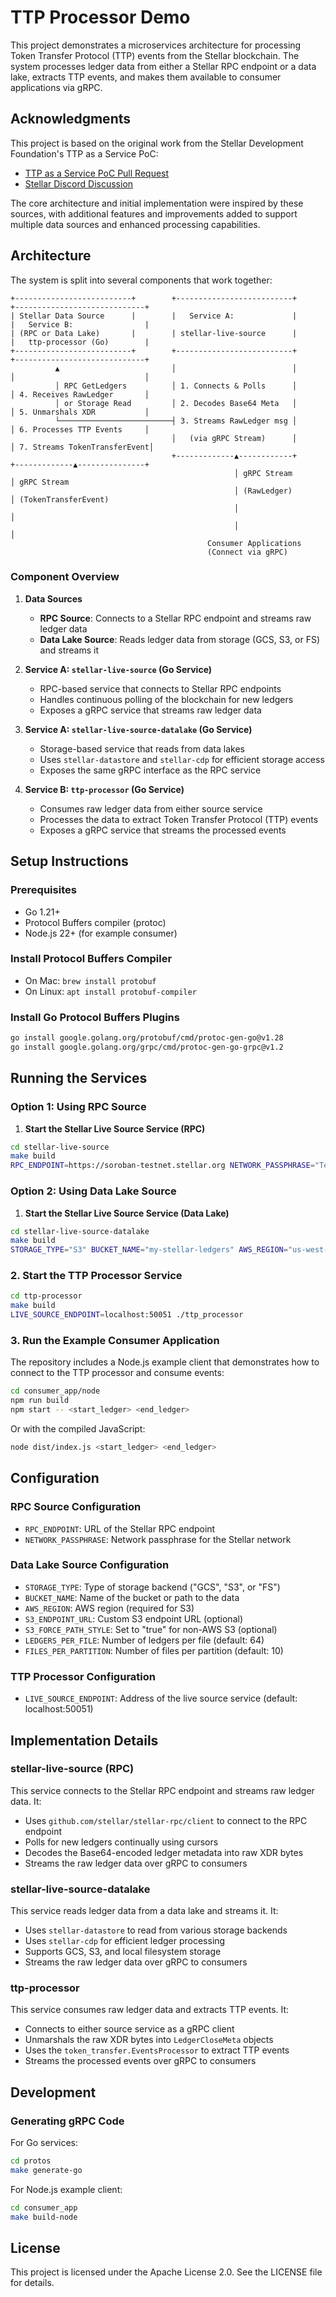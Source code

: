 # TTP Processor Demo

This project demonstrates a microservices architecture for processing Token Transfer Protocol (TTP) events from the Stellar blockchain. The system processes ledger data from either a Stellar RPC endpoint or a data lake, extracts TTP events, and makes them available to consumer applications via gRPC.

## Acknowledgments

This project is based on the original work from the Stellar Development Foundation's TTP as a Service PoC:
- [TTP as a Service PoC Pull Request](https://github.com/stellar/go/pull/5637)
- [Stellar Discord Discussion](https://discord.com/channels/897514728459468821/1275530054444781730/1355067897873170593)

The core architecture and initial implementation were inspired by these sources, with additional features and improvements added to support multiple data sources and enhanced processing capabilities.

## Architecture

The system is split into several components that work together:

```plaintext
+--------------------------+        +--------------------------+        +-----------------------------+
| Stellar Data Source      |        |   Service A:             |        |   Service B:                |
| (RPC or Data Lake)       |        | stellar-live-source      |        |   ttp-processor (Go)        |
+--------------------------+        +--------------------------+        +-----------------------------+
          ▲                         │                          │        │                             │
          │ RPC GetLedgers          │ 1. Connects & Polls      │        │ 4. Receives RawLedger       │
          │ or Storage Read         │ 2. Decodes Base64 Meta   │        │ 5. Unmarshals XDR           │
          └─────────────────────────┤ 3. Streams RawLedger msg │        │ 6. Processes TTP Events     │
                                    │   (via gRPC Stream)      │        │ 7. Streams TokenTransferEvent│
                                    +-------------▲------------+        +-------------▲---------------+
                                                  │ gRPC Stream                     │ gRPC Stream    
                                                  │ (RawLedger)                     │ (TokenTransferEvent)
                                                  │                                 │
                                                  │                                 │
                                            Consumer Applications
                                            (Connect via gRPC)

```

### Component Overview

1. **Data Sources**
   - **RPC Source**: Connects to a Stellar RPC endpoint and streams raw ledger data
   - **Data Lake Source**: Reads ledger data from storage (GCS, S3, or FS) and streams it

2. **Service A: `stellar-live-source` (Go Service)**
   - RPC-based service that connects to Stellar RPC endpoints
   - Handles continuous polling of the blockchain for new ledgers
   - Exposes a gRPC service that streams raw ledger data

3. **Service A: `stellar-live-source-datalake` (Go Service)**
   - Storage-based service that reads from data lakes
   - Uses `stellar-datastore` and `stellar-cdp` for efficient storage access
   - Exposes the same gRPC interface as the RPC service

4. **Service B: `ttp-processor` (Go Service)**
   - Consumes raw ledger data from either source service
   - Processes the data to extract Token Transfer Protocol (TTP) events
   - Exposes a gRPC service that streams the processed events

## Setup Instructions

### Prerequisites

- Go 1.21+
- Protocol Buffers compiler (protoc)
- Node.js 22+ (for example consumer)

### Install Protocol Buffers Compiler

- On Mac: `brew install protobuf`
- On Linux: `apt install protobuf-compiler`

### Install Go Protocol Buffers Plugins

```bash
go install google.golang.org/protobuf/cmd/protoc-gen-go@v1.28
go install google.golang.org/grpc/cmd/protoc-gen-go-grpc@v1.2
```

## Running the Services

### Option 1: Using RPC Source

1. **Start the Stellar Live Source Service (RPC)**

```bash
cd stellar-live-source
make build
RPC_ENDPOINT=https://soroban-testnet.stellar.org NETWORK_PASSPHRASE="Test SDF Network ; September 2015" ./stellar_live_source
```

### Option 2: Using Data Lake Source

1. **Start the Stellar Live Source Service (Data Lake)**

```bash
cd stellar-live-source-datalake
make build
STORAGE_TYPE="S3" BUCKET_NAME="my-stellar-ledgers" AWS_REGION="us-west-2" ./stellar_live_source_datalake
```

### 2. Start the TTP Processor Service

```bash
cd ttp-processor
make build
LIVE_SOURCE_ENDPOINT=localhost:50051 ./ttp_processor
```

### 3. Run the Example Consumer Application

The repository includes a Node.js example client that demonstrates how to connect to the TTP processor and consume events:

```bash
cd consumer_app/node
npm run build
npm start -- <start_ledger> <end_ledger>
```

Or with the compiled JavaScript:

```bash
node dist/index.js <start_ledger> <end_ledger>
```

## Configuration

### RPC Source Configuration

- `RPC_ENDPOINT`: URL of the Stellar RPC endpoint
- `NETWORK_PASSPHRASE`: Network passphrase for the Stellar network

### Data Lake Source Configuration

- `STORAGE_TYPE`: Type of storage backend ("GCS", "S3", or "FS")
- `BUCKET_NAME`: Name of the bucket or path to the data
- `AWS_REGION`: AWS region (required for S3)
- `S3_ENDPOINT_URL`: Custom S3 endpoint URL (optional)
- `S3_FORCE_PATH_STYLE`: Set to "true" for non-AWS S3 (optional)
- `LEDGERS_PER_FILE`: Number of ledgers per file (default: 64)
- `FILES_PER_PARTITION`: Number of files per partition (default: 10)

### TTP Processor Configuration

- `LIVE_SOURCE_ENDPOINT`: Address of the live source service (default: localhost:50051)

## Implementation Details

### stellar-live-source (RPC)

This service connects to the Stellar RPC endpoint and streams raw ledger data. It:
- Uses `github.com/stellar/stellar-rpc/client` to connect to the RPC endpoint
- Polls for new ledgers continually using cursors
- Decodes the Base64-encoded ledger metadata into raw XDR bytes
- Streams the raw ledger data over gRPC to consumers

### stellar-live-source-datalake

This service reads ledger data from a data lake and streams it. It:
- Uses `stellar-datastore` to read from various storage backends
- Uses `stellar-cdp` for efficient ledger processing
- Supports GCS, S3, and local filesystem storage
- Streams the raw ledger data over gRPC to consumers

### ttp-processor

This service consumes raw ledger data and extracts TTP events. It:
- Connects to either source service as a gRPC client
- Unmarshals the raw XDR bytes into `LedgerCloseMeta` objects
- Uses the `token_transfer.EventsProcessor` to extract TTP events
- Streams the processed events over gRPC to consumers

## Development

### Generating gRPC Code

For Go services:
```bash
cd protos
make generate-go
```

For Node.js example client:
```bash
cd consumer_app
make build-node
```

## License

This project is licensed under the Apache License 2.0. See the LICENSE file for details.


